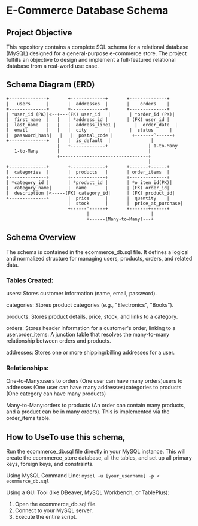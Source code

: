 # **E-Commerce Database Schema**

## **Project Objective**

This repository contains a complete SQL schema for a relational database (MySQL) designed for a general-purpose e-commerce store. The project fulfills an objective to design and implement a full-featured relational database from a real-world use case.

## **Schema Diagram (ERD)**
```
+--------------+       +-------------+       +--------------+
|   users      |       |  addresses  |       |    orders    |
+--------------+       +-------------+       +--------------+
| *user_id (PK)|<--+---(FK) user_id   |       | *order_id (PK)|
|  first_name  |   |   | *address_id |       | (FK) user_id |
|  last_name   |   |   |  address_line1 |       |  order_date  |
|  email       |   |   |  city        |       |  status      |
|  password_hash|   |   |  postal_code |       +-------^------+
+--------------+   |   |  is_default  |               |
                   |   +-------------+               | 1-to-Many
   1-to-Many       |                                 |
                   +---------------------------------+
                                                     |
+--------------+       +-------------+       +-------+------+
|  categories  |       |  products   |       | order_items  |
+--------------+       +-------------+       +--------------+
| *category_id |       | *product_id |       | *o_item_id(PK)|
|  category_name|      |  name       |       | (FK) order_id|
|  description |<-----(FK) category_id|      | (FK) product_id|
+--------------+       |  price      |       |  quantity    |
                       |  stock      |       |  price_at_purchase|
                       +------^------+       +-------+------+
                              |                       |
                              +------(Many-to-Many)---+

```

## **Schema Overview**

The schema is contained in the ecommerce_db.sql file. It defines a logical and normalized structure for managing users, products, orders, and related data.

### **Tables Created:**

users: Stores customer information (name, email, password).

categories: Stores product categories (e.g., "Electronics", "Books").

products: Stores product details, price, stock, and links to a category.

orders: Stores header information for a customer's order, linking to a user.order_items: A junction table that resolves the many-to-many relationship between orders and products.

addresses: Stores one or more shipping/billing addresses for a user.

### **Relationships:**

One-to-Many:users to orders (One user can have many orders)users to addresses (One user can have many addresses)categories to products (One category can have many products)

Many-to-Many:orders to products (An order can contain many products, and a product can be in many orders). This is implemented via the order_items table.

## **How to UseTo use this schema,**

Run the ecommerce_db.sql file directly in your MySQL instance. This will create the ecommerce_store database, all the tables, and set up all primary keys, foreign keys, and constraints.
 
 Using MySQL Command Line:
   ```mysql -u [your_username] -p < ecommerce_db.sql```

Using a GUI Tool (like DBeaver, MySQL Workbench, or TablePlus):
1. Open the ecommerce_db.sql file.
2. Connect to your MySQL server.
3. Execute the entire script.
